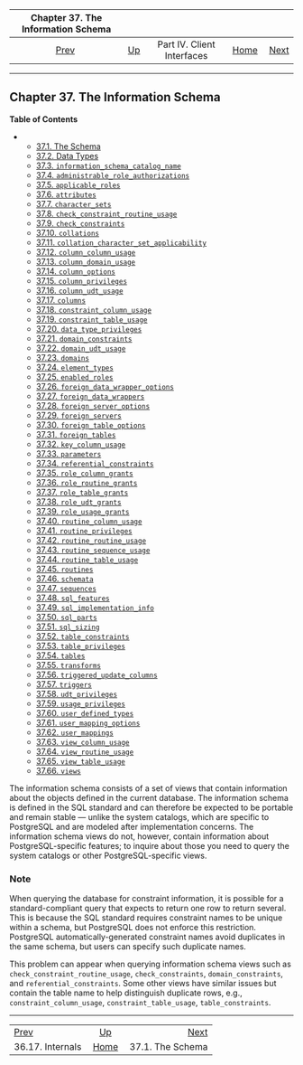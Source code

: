 <!--?xml version="1.0" encoding="UTF-8" standalone="no"?-->

|       Chapter 37. The Information Schema      |                                                           |                            |                                                       |                                                    |
| :-------------------------------------------: | :-------------------------------------------------------- | :------------------------: | ----------------------------------------------------: | -------------------------------------------------: |
| [Prev](ecpg-develop.html "36.17. Internals")  | [Up](client-interfaces.html "Part IV. Client Interfaces") | Part IV. Client Interfaces | [Home](index.html "PostgreSQL 17devel Documentation") |  [Next](infoschema-schema.html "37.1. The Schema") |

***

## Chapter 37. The Information Schema

**Table of Contents**

*   *   [37.1. The Schema](infoschema-schema.html)
    *   [37.2. Data Types](infoschema-datatypes.html)
    *   [37.3. `information_schema_catalog_name`](infoschema-information-schema-catalog-name.html)
    *   [37.4. `administrable_role_​authorizations`](infoschema-administrable-role-authorizations.html)
    *   [37.5. `applicable_roles`](infoschema-applicable-roles.html)
    *   [37.6. `attributes`](infoschema-attributes.html)
    *   [37.7. `character_sets`](infoschema-character-sets.html)
    *   [37.8. `check_constraint_routine_usage`](infoschema-check-constraint-routine-usage.html)
    *   [37.9. `check_constraints`](infoschema-check-constraints.html)
    *   [37.10. `collations`](infoschema-collations.html)
    *   [37.11. `collation_character_set_​applicability`](infoschema-collation-character-set-applicab.html)
    *   [37.12. `column_column_usage`](infoschema-column-column-usage.html)
    *   [37.13. `column_domain_usage`](infoschema-column-domain-usage.html)
    *   [37.14. `column_options`](infoschema-column-options.html)
    *   [37.15. `column_privileges`](infoschema-column-privileges.html)
    *   [37.16. `column_udt_usage`](infoschema-column-udt-usage.html)
    *   [37.17. `columns`](infoschema-columns.html)
    *   [37.18. `constraint_column_usage`](infoschema-constraint-column-usage.html)
    *   [37.19. `constraint_table_usage`](infoschema-constraint-table-usage.html)
    *   [37.20. `data_type_privileges`](infoschema-data-type-privileges.html)
    *   [37.21. `domain_constraints`](infoschema-domain-constraints.html)
    *   [37.22. `domain_udt_usage`](infoschema-domain-udt-usage.html)
    *   [37.23. `domains`](infoschema-domains.html)
    *   [37.24. `element_types`](infoschema-element-types.html)
    *   [37.25. `enabled_roles`](infoschema-enabled-roles.html)
    *   [37.26. `foreign_data_wrapper_options`](infoschema-foreign-data-wrapper-options.html)
    *   [37.27. `foreign_data_wrappers`](infoschema-foreign-data-wrappers.html)
    *   [37.28. `foreign_server_options`](infoschema-foreign-server-options.html)
    *   [37.29. `foreign_servers`](infoschema-foreign-servers.html)
    *   [37.30. `foreign_table_options`](infoschema-foreign-table-options.html)
    *   [37.31. `foreign_tables`](infoschema-foreign-tables.html)
    *   [37.32. `key_column_usage`](infoschema-key-column-usage.html)
    *   [37.33. `parameters`](infoschema-parameters.html)
    *   [37.34. `referential_constraints`](infoschema-referential-constraints.html)
    *   [37.35. `role_column_grants`](infoschema-role-column-grants.html)
    *   [37.36. `role_routine_grants`](infoschema-role-routine-grants.html)
    *   [37.37. `role_table_grants`](infoschema-role-table-grants.html)
    *   [37.38. `role_udt_grants`](infoschema-role-udt-grants.html)
    *   [37.39. `role_usage_grants`](infoschema-role-usage-grants.html)
    *   [37.40. `routine_column_usage`](infoschema-routine-column-usage.html)
    *   [37.41. `routine_privileges`](infoschema-routine-privileges.html)
    *   [37.42. `routine_routine_usage`](infoschema-routine-routine-usage.html)
    *   [37.43. `routine_sequence_usage`](infoschema-routine-sequence-usage.html)
    *   [37.44. `routine_table_usage`](infoschema-routine-table-usage.html)
    *   [37.45. `routines`](infoschema-routines.html)
    *   [37.46. `schemata`](infoschema-schemata.html)
    *   [37.47. `sequences`](infoschema-sequences.html)
    *   [37.48. `sql_features`](infoschema-sql-features.html)
    *   [37.49. `sql_implementation_info`](infoschema-sql-implementation-info.html)
    *   [37.50. `sql_parts`](infoschema-sql-parts.html)
    *   [37.51. `sql_sizing`](infoschema-sql-sizing.html)
    *   [37.52. `table_constraints`](infoschema-table-constraints.html)
    *   [37.53. `table_privileges`](infoschema-table-privileges.html)
    *   [37.54. `tables`](infoschema-tables.html)
    *   [37.55. `transforms`](infoschema-transforms.html)
    *   [37.56. `triggered_update_columns`](infoschema-triggered-update-columns.html)
    *   [37.57. `triggers`](infoschema-triggers.html)
    *   [37.58. `udt_privileges`](infoschema-udt-privileges.html)
    *   [37.59. `usage_privileges`](infoschema-usage-privileges.html)
    *   [37.60. `user_defined_types`](infoschema-user-defined-types.html)
    *   [37.61. `user_mapping_options`](infoschema-user-mapping-options.html)
    *   [37.62. `user_mappings`](infoschema-user-mappings.html)
    *   [37.63. `view_column_usage`](infoschema-view-column-usage.html)
    *   [37.64. `view_routine_usage`](infoschema-view-routine-usage.html)
    *   [37.65. `view_table_usage`](infoschema-view-table-usage.html)
    *   [37.66. `views`](infoschema-views.html)

[]()

The information schema consists of a set of views that contain information about the objects defined in the current database. The information schema is defined in the SQL standard and can therefore be expected to be portable and remain stable — unlike the system catalogs, which are specific to PostgreSQL and are modeled after implementation concerns. The information schema views do not, however, contain information about PostgreSQL-specific features; to inquire about those you need to query the system catalogs or other PostgreSQL-specific views.

### Note

When querying the database for constraint information, it is possible for a standard-compliant query that expects to return one row to return several. This is because the SQL standard requires constraint names to be unique within a schema, but PostgreSQL does not enforce this restriction. PostgreSQL automatically-generated constraint names avoid duplicates in the same schema, but users can specify such duplicate names.

This problem can appear when querying information schema views such as `check_constraint_routine_usage`, `check_constraints`, `domain_constraints`, and `referential_constraints`. Some other views have similar issues but contain the table name to help distinguish duplicate rows, e.g., `constraint_column_usage`, `constraint_table_usage`, `table_constraints`.

***

|                                               |                                                           |                                                    |
| :-------------------------------------------- | :-------------------------------------------------------: | -------------------------------------------------: |
| [Prev](ecpg-develop.html "36.17. Internals")  | [Up](client-interfaces.html "Part IV. Client Interfaces") |  [Next](infoschema-schema.html "37.1. The Schema") |
| 36.17. Internals                              |   [Home](index.html "PostgreSQL 17devel Documentation")   |                                   37.1. The Schema |
